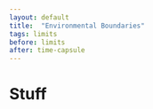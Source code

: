 ```yaml
---
layout: default
title:  "Environmental Boundaries"
tags: limits
before: limits
after: time-capsule
---
```


# Stuff